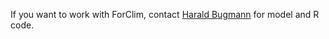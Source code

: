 If you want to work with ForClim, contact [Harald Bugmann](http://www.ites.ethz.ch/people/person-detail.html?persid=40838) for model and R code. 
